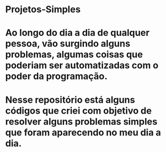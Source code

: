 # Projetos-Simples

# Ao longo do dia a dia de qualquer pessoa, vão surgindo alguns problemas, algumas coisas que poderiam ser automatizadas com o poder da programação. 

# Nesse repositório está alguns códigos que criei com objetivo de resolver alguns problemas simples que foram aparecendo no meu dia a dia.
